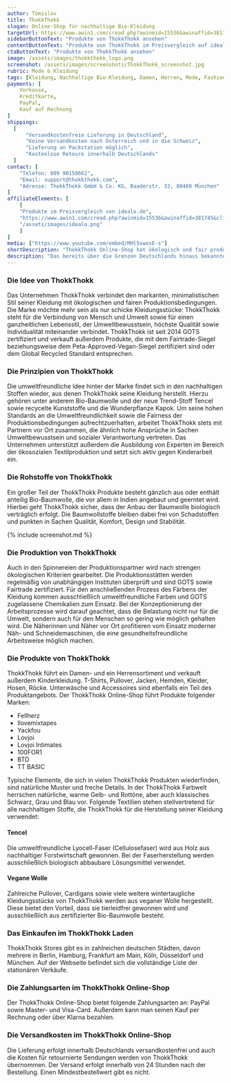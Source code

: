 ```yaml
---
author: Tomislav
title: ThokkThokk
slogan: Online-Shop für nachhaltige Bio-Kleidung
targetUrl: https://www.awin1.com/cread.php?awinmid=15536&awinaffid=381745&clickref=&ued=https%3A%2F%2Fwww.idealo.de%2Fpreisvergleich%2FMainSearchProductCategory.html%3Fq%3DThokkThokk
sidebarButtonText: "Produkte von ThokkThokk ansehen"
contentButtonText: "Produkte von ThokkThokk im Preisvergleich auf idealo.de ansehen"
ctaButtonText: "Produkte von ThokkThokk ansehen"
image: /assets/images/thokkthokk_logo.png
screenshot: /assets/images/screenshots/ThokkThokk_screenshot.jpg
rubric: Mode & Kleidung
tags: [Kleidung, Nachhaltige Bio-Kleidung, Damen, Herren, Mode, Fashion, Vegane Wolle, Tencel]
payments: [
    Vorkasse,
    Kreditkarte,
    PayPal,
    Kauf auf Rechnung
]
shippings:
  [
      "Versandkostenfreie Lieferung in Deutschland",
      "Keine Versandkosten nach Österreich und in die Schweiz",
      "Lieferung an Packstation möglich",
      "Kostenlose Retoure innerhalb Deutschlands"
  ]
contact: [
    "Telefon: 089 90150662",
    "Email: support@thokkthokk.com",
    "Adresse: ThokkThokk GmbH & Co. KG, Baaderstr. 33, 80469 München"
]
affiliateElements: [
    [
    "Produkte im Preisvergleich von idealo.de",
    "https://www.awin1.com/cread.php?awinmid=15536&awinaffid=381745&clickref=&ued=https%3A%2F%2Fwww.idealo.de%2Fpreisvergleich%2FMainSearchProductCategory.html%3Fq%3DThokkThokk",
    "/assets/images/idealo.png"
    ]
]
media: ["https://www.youtube.com/embed/MHl5vwosE-s"]
shortDescription: "ThokkThokk Online-Shop hat ökologisch und fair produzierte Kleidung nach eigenen Designs sowie weiterer unterschiedlicher Labels im Sortiment."
description: "Das bereits über die Grenzen Deutschlands hinaus bekannte Münchner Label ThokkThokk verkauft fair produzierte Freizeitkleidung. In der Ökoszene sind die typischen minimalistischen Designs der Marke bereits echte Klassiker. Das besondere Lebensgefühl von ThokkThokk findet sich in den verschiedenen Kollektionen des Labels wieder. Diese beschäftigen sich vor allem mit der Beziehung zwischen Mensch und Natur sowie der Fähigkeit unserer natürlichen Umgebung, unsere Kreativität zu wecken."
---
```


### Die Idee von ThokkThokk

Das Unternehmen ThokkThokk verbindet den markanten, minimalistischen Stil seiner Kleidung mit ökologischen und fairen Produktionsbedingungen. Die Marke möchte mehr sein als nur schicke Kleidungsstücke: ThokkThokk steht für die Verbindung von Mensch und Umwelt sowie für einen ganzheitlichen Lebensstil, der Umweltbewusstsein, höchste Qualität sowie Individualität miteinander verbindet. ThokkThokk ist seit 2014 GOTS zertifiziert und verkauft außerdem Produkte, die mit dem Fairtrade-Siegel beziehungsweise dem Peta-Approved-Vegan-Siegel zertifiziert sind oder dem Global Recycled Standard entsprechen.

### Die Prinzipien von ThokkThokk

Die umweltfreundliche Idee hinter der Marke findet sich in den nachhaltigen Stoffen wieder, aus denen ThokkThokk seine Kleidung herstellt. Hierzu gehören unter anderem Bio-Baumwolle und der neue Trend-Stoff Tencel sowie recycelte Kunststoffe und die Wunderpflanze Kapok. Um seine hohen Standards an die Umweltfreundlichkeit sowie die Fairness der Produktionsbedingungen aufrechtzuerhalten, arbeitet ThokkThokk stets mit Partnern vor Ort zusammen, die ähnlich hohe Ansprüche in Sachen Umweltbewusstsein und sozialer Verantwortung vertreten. Das Unternehmen unterstützt außerdem die Ausbildung von Experten im Bereich der ökosozialen Textilproduktion und setzt sich aktiv gegen Kinderarbeit ein.

### Die Rohstoffe von ThokkThokk

Ein großer Teil der ThokkThokk Produkte besteht gänzlich aus oder enthält anteilig Bio-Baumwolle, die vor allem in Indien angebaut und geerntet wird. Hierbei geht ThokkThokk sicher, dass der Anbau der Baumwolle biologisch verträglich erfolgt. Die Baumwollstoffe bleiben dabei frei von Schadstoffen und punkten in Sachen Qualität, Komfort, Design und Stabilität.

{% include screenshot.md %}

### Die Produktion von ThokkThokk

Auch in den Spinnereien der Produktionspartner wird nach strengen ökologischen Kriterien gearbeitet. Die Produktionsstätten werden regelmäßig von unabhängigen Instituten überprüft und sind GOTS sowie Fairtrade zertifiziert. Für den anschließenden Prozess des Färbens der Kleidung kommen ausschließlich umweltfreundliche Farben und GOTS zugelassene Chemikalien zum Einsatz. Bei der Konzeptionierung der Arbeitsprozesse wird darauf geachtet, dass die Belastung nicht nur für die Umwelt, sondern auch für den Menschen so gering wie möglich gehalten wird. Die Näherinnen und Näher vor Ort profitieren vom Einsatz moderner Näh- und Schneidemaschinen, die eine gesundheitsfreundliche Arbeitsweise möglich machen.

### Die Produkte von ThokkThokk

ThokkThokk führt ein Damen- und ein Herrensortiment und verkauft außerdem Kinderkleidung. T-Shirts, Pullover, Jacken, Hemden, Kleider, Hosen, Röcke. Unterwäsche und Accessoires sind ebenfalls ein Teil des Produktangebots. Der ThokkThokk Online-Shop führt Produkte folgender Marken:
 - Fellherz
 - Ilovemixtapes
 - Yackfou
 - Lovjoi
 - Lovjoi Intimates
 - 100FOR1
 - BTD
 - TT BASIC

Typische Elemente, die sich in vielen ThokkThokk Produkten wiederfinden, sind natürliche Muster und freche Details. In der ThokkThokk Farbwelt herrschen natürliche, warme Gelb- und Rottöne, aber auch klassisches Schwarz, Grau und Blau vor. Folgende Textilien stehen stellvertretend für alle nachhaltigen Stoffe, die ThokkThokk für die Herstellung seiner Kleidung verwendet:

#### Tencel

Die umweltfreundliche Lyocell-Faser (Cellulosefaser) wird aus Holz aus nachhaltiger Forstwirtschaft gewonnen. Bei der Faserherstellung werden ausschließlich biologisch abbaubare Lösungsmittel verwendet.

#### Vegane Wolle

Zahlreiche Pullover, Cardigans sowie viele weitere wintertaugliche Kleidungsstücke von ThokkThokk werden aus veganer Wolle hergestellt. Diese bietet den Vorteil, dass sie tierleidfrei gewonnen wird und ausschließlich aus zertifizierter Bio-Baumwolle besteht.

### Das Einkaufen im ThokkThokk Laden

ThokkThokk Stores gibt es in zahlreichen deutschen Städten, davon mehrere in Berlin, Hamburg, Frankfurt am Main, Köln, Düsseldorf und München. Auf der Webseite befindet sich die vollständige Liste der stationären Verkäufe.

### Die Zahlungsarten im ThokkThokk Online-Shop

Der ThokkThokk Online-Shop bietet folgende Zahlungsarten an: PayPal sowie Master- und Visa-Card. Außerdem kann man seinen Kauf per Rechnung oder über Klarna bezahlen.

### Die Versandkosten im ThokkThokk Online-Shop
Die Lieferung erfolgt innerhalb Deutschlands versandkostenfrei und auch die Kosten für retournierte Sendungen werden von ThokkThokk übernommen. Der Versand erfolgt innerhalb von 24 Stunden nach der Bestellung. Einen Mindestbestellwert gibt es nicht.
